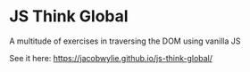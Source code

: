 <h1>JS Think Global</h1>
<p>A multitude of exercises in traversing the DOM using vanilla JS</p>
<p>See it here: <a href="https://jacobwylie.github.io/js-think-global/">https://jacobwylie.github.io/js-think-global/</a></p>
